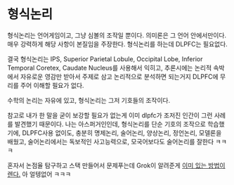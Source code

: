 # 형식논리

형식논리는 언어게임이고, 그냥 심볼의 조작일 뿐이다. 의미론은 그 언어 안에서만이다.
매우 강력하게 해당 사항이 본질임을 주장한다. 형식논리를 하는데 DLPFC는 필요없다.

결국 형식논리는 IPS, Superior Parietal Lobule, Occipital Lobe, Inferior Temporal Coretex, Caudate Nucleus를 사용해서 익히고, 추론시에는 논리적 속박에서 자유로운 영감만 받아서 주제로 삼고 논리적으로 분석하면 되는거지
DLPFC에 무리를 주어 이해할 필요가 없다.

수학의 논리는 자유에 있고, 형식논리는 그저 기호들의 조작이다.

참고로 내가 한 말을 굳이 보강할 필요가 없는게 이미 dlpfc가 조저진 인간이 그런 사례를 발견했기 때문이다.
나는 아스퍼거인인데, 형식논리를 단순 기호의 조작으로 학습했기에, DLPFC사용 없이도, 충분히 명제논리, 술어논리, 양상논리, 정언논리, 모델론을 배웠고, 술어논리에서는 독보적인 사고능력으로, 모국어보다도 술어논리를 잘한다
ㅋㅋㅋ

혼자서 논점율 탐구하고 스택 만들어서 문제푸는데 Grok이 알려준게 [이미 있는 방법이렌다.](https://www.sciencedirect.com/science/article/pii/S1750946723000077)
아 얼텡없어 ㅋㅋㅋ
